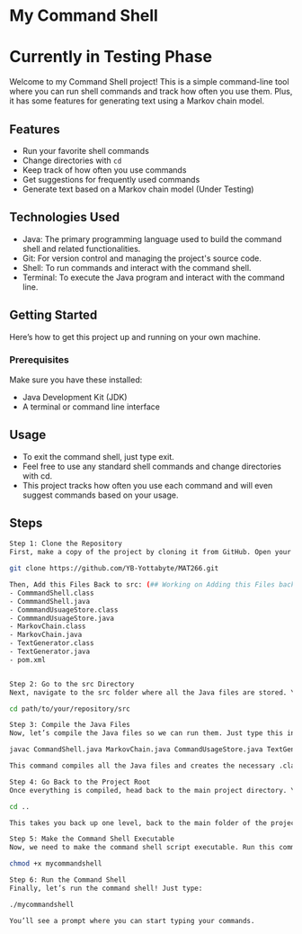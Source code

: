 # My Command Shell
# Currently in Testing Phase
Welcome to my Command Shell project! This is a simple command-line tool where you can run shell commands and track how often you use them. Plus, it has some features for generating text using a Markov chain model.

## Features
- Run your favorite shell commands
- Change directories with `cd`
- Keep track of how often you use commands
- Get suggestions for frequently used commands
- Generate text based on a Markov chain model (Under Testing)

## Technologies Used
- Java: The primary programming language used to build the command shell and related functionalities.
- Git: For version control and managing the project's source code.
- Shell: To run commands and interact with the command shell.
- Terminal: To execute the Java program and interact with the command line.

## Getting Started
Here’s how to get this project up and running on your own machine.

### Prerequisites
Make sure you have these installed:
- Java Development Kit (JDK)
- A terminal or command line interface

## Usage
- To exit the command shell, just type exit.
- Feel free to use any standard shell commands and change directories with cd.
- This project tracks how often you use each command and will even suggest commands based on your usage.

## Steps
```bash
Step 1: Clone the Repository
First, make a copy of the project by cloning it from GitHub. Open your terminal and run:

git clone https://github.com/YB-Yottabyte/MAT266.git

Then, Add this Files Back to src: (## Working on Adding this Files back to src in github)
- CommmandShell.class
- CommmandShell.java
- CommmandUsuageStore.class
- CommmandUsuageStore.java
- MarkovChain.class
- MarkovChain.java
- TextGenerator.class
- TextGenerator.java
- pom.xml


Step 2: Go to the src Directory
Next, navigate to the src folder where all the Java files are stored. You can do this by typing:

cd path/to/your/repository/src

Step 3: Compile the Java Files
Now, let’s compile the Java files so we can run them. Just type this in terminal:

javac CommandShell.java MarkovChain.java CommandUsageStore.java TextGenerator.java

This command compiles all the Java files and creates the necessary .class files to run the application.

Step 4: Go Back to the Project Root
Once everything is compiled, head back to the main project directory. You can do that by running:

cd ..

This takes you back up one level, back to the main folder of the project.

Step 5: Make the Command Shell Executable
Now, we need to make the command shell script executable. Run this command:

chmod +x mycommandshell

Step 6: Run the Command Shell
Finally, let’s run the command shell! Just type:

./mycommandshell

You’ll see a prompt where you can start typing your commands.
